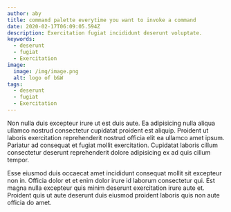 ```yaml
---
author: aby
title: command palette everytime you want to invoke a command
date: 2020-02-17T06:09:05.594Z
description: Exercitation fugiat incididunt deserunt voluptate.
keywords:
  - deserunt
  - fugiat
  - Exercitation
image:
  image: /img/image.png
  alt: logo of b&W
tags:
  - deserunt
  - fugiat
  - Exercitation
---
```

Non nulla duis excepteur irure ut est duis aute. Ea adipisicing nulla aliqua ullamco nostrud consectetur cupidatat proident est aliquip. Proident ut laboris exercitation reprehenderit nostrud officia elit ea ullamco amet ipsum. Pariatur ad consequat et fugiat mollit exercitation. Cupidatat laboris cillum consectetur deserunt reprehenderit dolore adipisicing ex ad quis cillum tempor.



Esse eiusmod duis occaecat amet incididunt consequat mollit sit excepteur non in. Officia dolor et et enim dolor irure id laborum consectetur qui. Est magna nulla excepteur quis minim deserunt exercitation irure aute et. Proident quis ut aute deserunt duis eiusmod proident laboris quis non aute officia do amet.